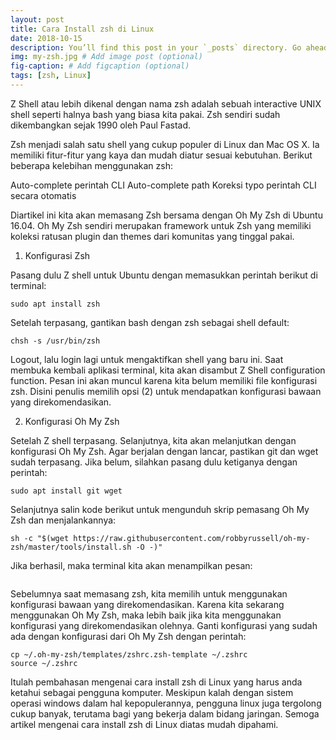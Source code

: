 ```yaml
---
layout: post 
title: Cara Install zsh di Linux
date: 2018-10-15
description: You’ll find this post in your `_posts` directory. Go ahead and edit it and re-build the site to see your changes. # Add post description (optional)
img: my-zsh.jpg # Add image post (optional)
fig-caption: # Add figcaption (optional)
tags: [zsh, Linux]
---
```


Z Shell atau lebih dikenal dengan nama zsh adalah sebuah interactive UNIX shell seperti halnya bash yang biasa kita pakai. Zsh sendiri sudah dikembangkan sejak 1990 oleh Paul Fastad.

Zsh menjadi salah satu shell yang cukup populer di Linux dan Mac OS X. Ia memiliki fitur-fitur yang kaya dan mudah diatur sesuai kebutuhan. Berikut beberapa kelebihan menggunakan zsh:

Auto-complete perintah CLI
Auto-complete path
Koreksi typo perintah CLI secara otomatis

Diartikel ini kita akan memasang Zsh bersama dengan Oh My Zsh di Ubuntu 16.04. Oh My Zsh sendiri merupakan framework untuk Zsh yang memiliki koleksi ratusan plugin dan themes dari komunitas yang tinggal pakai.

1. Konfigurasi Zsh

Pasang dulu Z shell untuk Ubuntu dengan memasukkan perintah berikut di terminal:

    sudo apt install zsh

Setelah terpasang, gantikan bash dengan zsh sebagai shell default:

    chsh -s /usr/bin/zsh

Logout, lalu login lagi untuk mengaktifkan shell yang baru ini. Saat membuka kembali aplikasi terminal, kita akan disambut Z Shell configuration function. Pesan ini akan muncul karena kita belum memiliki file konfigurasi zsh. Disini penulis memilih opsi (2) untuk mendapatkan konfigurasi bawaan yang direkomendasikan.


2. Konfigurasi Oh My Zsh

Setelah Z shell terpasang. Selanjutnya, kita akan melanjutkan dengan konfigurasi Oh My Zsh. Agar berjalan dengan lancar, pastikan git dan wget sudah terpasang. Jika belum, silahkan pasang dulu ketiganya dengan perintah:

    sudo apt install git wget

Selanjutnya salin kode berikut untuk mengunduh skrip pemasang Oh My Zsh dan menjalankannya:

    sh -c "$(wget https://raw.githubusercontent.com/robbyrussell/oh-my-zsh/master/tools/install.sh -O -)"

Jika berhasil, maka terminal kita akan menampilkan pesan:

<img src="https://static.cdn-cdpl.com/source/998b78e349061b4971c0a2b0e8d6be41/Screenshot_from_2018-02-22_18-43-26.png" alt="">

Sebelumnya saat memasang zsh, kita memilih untuk menggunakan konfigurasi bawaan yang direkomendasikan. Karena kita sekarang menggunakan Oh My Zsh, maka lebih baik jika kita menggunakan konfigurasi yang direkomendasikan olehnya. Ganti konfigurasi yang sudah ada dengan konfigurasi dari Oh My Zsh dengan perintah:

    cp ~/.oh-my-zsh/templates/zshrc.zsh-template ~/.zshrc
    source ~/.zshrc


Itulah pembahasan mengenai cara install zsh di Linux yang harus anda ketahui sebagai pengguna komputer. Meskipun kalah dengan sistem operasi windows dalam hal kepopulerannya, pengguna linux juga tergolong cukup banyak, terutama bagi yang bekerja dalam bidang jaringan. Semoga artikel mengenai cara install zsh di Linux diatas mudah dipahami.